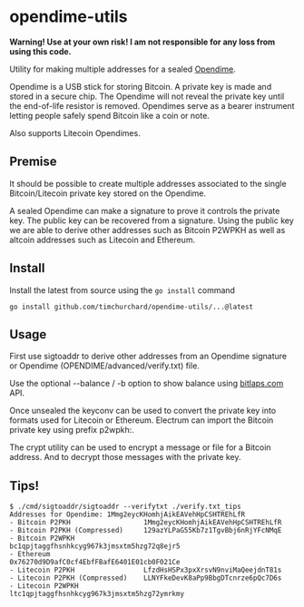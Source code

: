 # opendime-utils

**Warning! Use at your own risk! I am not responsible for any loss from using this code.**

Utility for making multiple addresses for a sealed [Opendime](https://opendime.com/).

Opendime is a USB stick for storing Bitcoin. A private key is made and stored in a secure chip. The Opendime will not reveal the private key until the end-of-life resistor is removed. Opendimes serve as a bearer instrument letting people safely spend Bitcoin like a coin or note.

Also supports Litecoin Opendimes.

## Premise

It should be possible to create multiple addresses associated to the single Bitcoin/Litecoin private key stored on the Opendime.

A sealed Opendime can make a signature to prove it controls the private key. The public key can be recovered from a signature. Using the public key we are able to derive other addresses such as Bitcoin P2WPKH as well as altcoin addresses such as Litecoin and Ethereum.

## Install

Install the latest from source using the `go install` command

```shell
go install github.com/timchurchard/opendime-utils/...@latest
```

## Usage

First use sigtoaddr to derive other addresses from an Opendime signature or Opendime (OPENDIME/advanced/verify.txt) file.

Use the optional --balance / -b option to show balance using [bitlaps.com](https://bitaps.com/) API.

Once unsealed the keyconv can be used to convert the private key into formats used for Litecoin or Ethereum. Electrum can import the Bitcoin private key using prefix p2wpkh:<KEY>.

The crypt utility can be used to encrypt a message or file for a Bitcoin address. And to decrypt those messages with the private key.

## Tips!

```shell
$ ./cmd/sigtoaddr/sigtoaddr --verifytxt ./verify.txt_tips
Addresses for Opendime: 1Mmg2eycKHomhjAikEAVehHpCSHTREhLfR
- Bitcoin P2PKH                  1Mmg2eycKHomhjAikEAVehHpCSHTREhLfR
- Bitcoin P2PKH (Compressed)     129azYLPaG55Kb7z1TgvBbj6nRjYFcNMqE
- Bitcoin P2WPKH                 bc1qpjtaggfhsnhkcyg967k3jmsxtm5hzg72q8ejr5
- Ethereum                       0x76270d9D9afC0cf4EbfFBafE6401E01cb0F021Ce
- Litecoin P2PKH                 LfzdHsHSPx3pxXrsvN9nviMaQeejdnT81s
- Litecoin P2PKH (Compressed)    LLNYFkeDevK8aPp9BbgDTcnrze6pQc7D6s
- Litecoin P2WPKH                ltc1qpjtaggfhsnhkcyg967k3jmsxtm5hzg72ymrkmy
```

